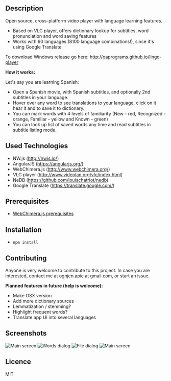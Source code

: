 ## Description

Open source, cross-platform video player with language learning features.

- Based on VLC player, offers dictionary lookup for subtitles, word pronunciation and word saving features
- Works with 90 languages (8100 language combinations!), since it's using Google Translate

To download Windows release go here: http://oaprograms.github.io/lingo-player

**How it works:**

Let's say you are learning Spanish:

- Open a Spanish movie, with Spanish subtitles, and optionally 2nd subtitles in your language.
- Hover over any word to see translations to your language, click on it hear it and to save it to dictionary.
- You can mark words with 4 levels of familiarity (New - red, Recognized - orange, Familiar - yellow and Known - green)
- You can look up list of saved words any time and read subtitles in subtitle listing mode.

## Used Technologies

- NW.js (http://nwjs.io/)
- AngularJS (https://angularjs.org/)
- WebChimera.js (http://www.webchimera.org/)
- VLC player (http://www.videolan.org/vlc/index.html)
- NeDB (https://github.com/louischatriot/nedb)
- Google Translate (https://translate.google.com/)

## Prerequisites

- [WebChimera.js prerequisites](https://github.com/RSATom/WebChimera.js#build-prerequisites)

## Installation

- ``npm install``

## Contributing

Anyone is very welcome to contribute to this project. In case you are interested, contact me at ognjen.apic at gmail.com, or start an issue.

**Planned features in future (help is welcome):**

- Make OSX version
- Add more dictionary sources
- Lemmatization / stemming?
- Highlight frequent words?
- Translate app UI into several languages

## Screenshots

![Main screen](http://oaprograms.github.io/lingo-player/images/screenshots/2.png)
![Words dialog](http://oaprograms.github.io/lingo-player/images/screenshots/1.png)
![File dialog](http://oaprograms.github.io/lingo-player/images/screenshots/3.png)
![Main screen](http://oaprograms.github.io/lingo-player/images/screenshots/5.png)

## Licence

MIT